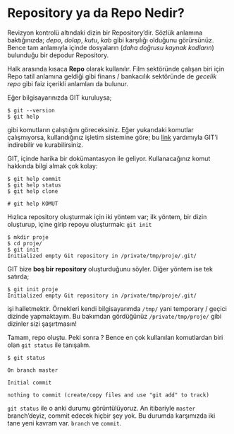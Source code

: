 # Repository ya da Repo Nedir?

Revizyon kontrolü altındaki dizin bir Repository’dir. Sözlük anlamına
baktığınızda; *depo*, *dolap*, *kutu*, *kab* gibi karşılığı olduğunu
görürsünüz. Bence tam anlamıyla içinde dosyaların (*daha doğrusu kaynak
kodların*) bulunduğu bir depodur Repository.

Halk arasında kısaca **Repo** olarak kullanılır. Film sektöründe çalışan biri
için Repo tatil anlamına geldiği gibi finans / bankacılık sektöründe de
*gecelik repo* gibi faiz içerikli anlamları da bulunur.

Eğer bilgisayarınızda GIT kuruluysa;

    $ git --version
    $ git help

gibi komutların çalıştığını göreceksiniz. Eğer yukarıdaki komutlar
çalışmıyorsa, kullandığınız işletim sistemine göre; bu [link][1] yardımıyla
GIT’i indirebilir ve kurabilirsiniz.

GIT, içinde harika bir dokümantasyon ile geliyor. Kullanacağınız komut
hakkında bilgi almak çok kolay:

    $ git help commit
    $ git help status
    $ git help clone
    
    # git help KOMUT


Hızlıca repository oluşturmak için iki yöntem var; ilk yöntem, bir dizin
oluşturup, içine girip repoyu oluşturmak: `git init`

    $ mkdir proje
    $ cd proje/
    $ git init
    Initialized empty Git repository in /private/tmp/proje/.git/

GIT bize **boş bir repository** oluşturduğunu söyler. Diğer yöntem ise tek
satırda;

    $ git init proje
    Initialized empty Git repository in /private/tmp/proje/.git/

işi halletmektir. Örnekleri kendi bilgisayarımda `/tmp/` yani temporary /
geçici dizinde yapmaktayım. Bu bakımdan gördüğünüz `/private/tmp/proje/` gibi
dizinler sizi şaşırtmasın!

Tamam, repo oluştu. Peki sonra ? Bence en çok kullanılan komutlardan biri olan
`git status` ile tanışalım.

    $ git status
    
    On branch master
    
    Initial commit
    
    nothing to commit (create/copy files and use "git add" to track)

`git status` ile o anki durumu görüntülüyoruz. An itibariyle `master`
branch’deyiz, commit edecek hiçbir şey yok. Bu durumda karşımızda iki tane
yeni kavram var. `branch` ve `commit`.

[1]: https://git-scm.com/